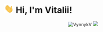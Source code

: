 <h1 align="left"><img src="https://raw.githubusercontent.com/Potapy4/Potapy4/master/wave.gif" width="30px"><strong> Hi, I'm Vitalii!</strong>
</h1>

<p align="center">
  <img height="180em "src="https://github-readme-stats.vercel.app/api?username=VynnykV&stheme=buefy&how_icons=true" alt="VynnykV" />
  <img height="180em" src="https://github-readme-stats.vercel.app/api/top-langs/?username=VynnykV&theme=buefy&layout=compact" />
 </p>



